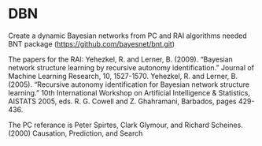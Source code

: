 # DBN
Create a dynamic Bayesian networks from PC and RAI algorithms needed BNT package (https://github.com/bayesnet/bnt.git)

The papers for the RAI:
Yehezkel, R. and Lerner, B. (2009). “Bayesian network structure learning by recursive autonomy identification.” Journal of Machine Learning Research, 10, 1527-1570.
Yehezkel, R. and Lerner, B. (2005). “Recursive autonomy identification for Bayesian network structure learning.” 10th International Workshop on Artificial Intelligence & Statistics, AISTATS 2005, eds. R. G. Cowell and Z. Ghahramani, Barbados, pages 429-436.

The PC referance is Peter Spirtes, Clark Glymour, and Richard Scheines. (2000) Causation, Prediction, and Search
